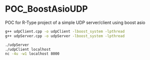 # POC_BoostAsioUDP
POC for R-Type project of a simple UDP server/client using boost asio

```bash
g++ udpClient.cpp -o udpClient -lboost_system -lpthread
g++ udpServer.cpp -o udpServer -lboost_system -lpthread

./udpServer
./udpClient localhost
nc -4u -w1 localhost 8000
```
